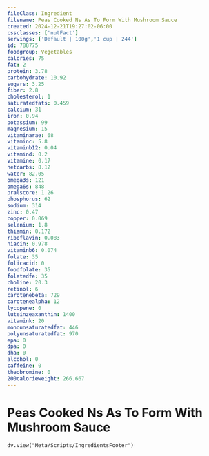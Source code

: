 ```yaml
---
fileClass: Ingredient
filename: Peas Cooked Ns As To Form With Mushroom Sauce
created: 2024-12-21T19:27:02-06:00
cssclasses: ['nutFact']
servings: ['Default | 100g','1 cup | 244']
id: 788775
foodgroup: Vegetables
calories: 75
fat: 2
protein: 3.78
carbohydrate: 10.92
sugars: 3.25
fiber: 2.8
cholesterol: 1
saturatedfats: 0.459
calcium: 31
iron: 0.94
potassium: 99
magnesium: 15
vitaminarae: 68
vitaminc: 5.8
vitaminb12: 0.04
vitamind: 0.2
vitamine: 0.17
netcarbs: 8.12
water: 82.05
omega3s: 121
omega6s: 848
pralscore: 1.26
phosphorus: 62
sodium: 314
zinc: 0.47
copper: 0.069
selenium: 1.8
thiamin: 0.172
riboflavin: 0.083
niacin: 0.978
vitaminb6: 0.074
folate: 35
folicacid: 0
foodfolate: 35
folatedfe: 35
choline: 20.3
retinol: 6
carotenebeta: 729
carotenealpha: 12
lycopene: 0
luteinzeaxanthin: 1400
vitamink: 20
monounsaturatedfat: 446
polyunsaturatedfat: 970
epa: 0
dpa: 0
dha: 0
alcohol: 0
caffeine: 0
theobromine: 0
200calorieweight: 266.667
---
```


# Peas Cooked Ns As To Form With Mushroom Sauce

```dataviewjs
dv.view("Meta/Scripts/IngredientsFooter")
```